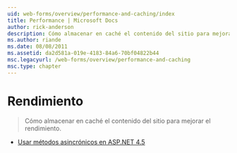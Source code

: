 ```yaml
---
uid: web-forms/overview/performance-and-caching/index
title: Performance | Microsoft Docs
author: rick-anderson
description: Cómo almacenar en caché el contenido del sitio para mejorar el rendimiento.
ms.author: riande
ms.date: 08/08/2011
ms.assetid: da2d581a-019e-4183-84a6-70bf04822b44
msc.legacyurl: /web-forms/overview/performance-and-caching
msc.type: chapter
---
```

<a name="performance"></a>Rendimiento
====================
> Cómo almacenar en caché el contenido del sitio para mejorar el rendimiento.


- [Usar métodos asincrónicos en ASP.NET 4.5](using-asynchronous-methods-in-aspnet-45.md)
